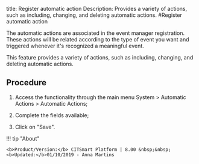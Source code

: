 title: Register automatic action
Description: Provides a variety of actions, such as including, changing, and deleting automatic actions.
#Register automatic action

The automatic actions are associated in the event manager registration. These
actions will be related according to the type of event you want and triggered
whenever it's recognized a meaningful event.

This feature provides a variety of actions, such as including, changing, and
deleting automatic actions.

Procedure
---------

1.  Access the functionality through the main menu System \> Automatic Actions
    \> Automatic Actions;

2.  Complete the fields available;

3.  Click on "Save".

!!! tip "About"

    <b>Product/Version:</b> CITSmart Platform | 8.00 &nbsp;&nbsp;
    <b>Updated:</b>01/10/2019 - Anna Martins
